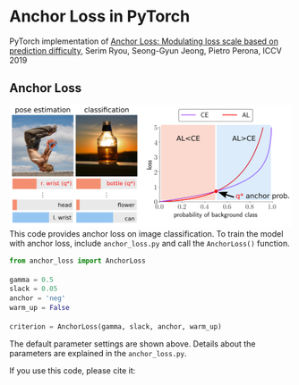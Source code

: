 # Anchor Loss in PyTorch
PyTorch implementation of [Anchor Loss: Modulating loss scale based on prediction difficulty](https://arxiv.org/abs/1909.11155), Serim Ryou, Seong-Gyun Jeong, Pietro Perona, ICCV 2019


## Anchor Loss
![anchorloss](https://github.com/slryou41/slryou41.github.io/blob/master/images/overview.png?raw=true)
This code provides anchor loss on image classification. To train the model with anchor loss, include `anchor_loss.py` and call the `AnchorLoss()` function. 

```python
from anchor_loss import AnchorLoss

gamma = 0.5
slack = 0.05
anchor = 'neg'
warm_up = False

criterion = AnchorLoss(gamma, slack, anchor, warm_up)
```

The default parameter settings are shown above. Details about the parameters are explained in the `anchor_loss.py`.

If you use this code, please cite it:
```

```